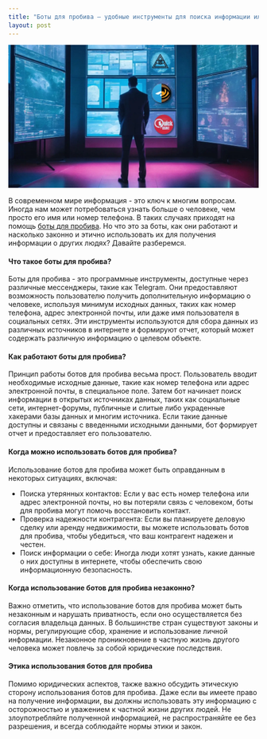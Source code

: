 ```yaml
---
title: "Боты для пробива — удобные инструменты для поиска информации или нарушение приватности и закона?"
layout: post
---
```


![Swiss Alps](/images/bot_img2.webp)

В современном мире информация - это ключ к многим вопросам. Иногда нам может потребоваться узнать больше о человеке, чем просто его имя или номер телефона. В таких случаях приходят на помощь [боты для пробива](/spisok-saitov-i-servisov-po-probivu-2024/). Но что это за боты, как они работают и насколько законно и этично использовать их для получения информации о других людях? Давайте разберемся.


#### **Что такое боты для пробива?** <a href="#i8eb" id="i8eb"></a>

Боты для пробива - это программные инструменты, доступные через различные мессенджеры, такие как Telegram. Они предоставляют возможность пользователю получить дополнительную информацию о человеке, используя минимум исходных данных, таких как номер телефона, адрес электронной почты, или даже имя пользователя в социальных сетях. Эти инструменты используются для сбора данных из различных источников в интернете и формируют отчет, который может содержать различную информацию о целевом объекте.

#### Как работают боты для пробива? <a href="#s4vs" id="s4vs"></a>

Принцип работы ботов для пробива весьма прост. Пользователь вводит необходимые исходные данные, такие как номер телефона или адрес электронной почты, в специальное поле. Затем бот начинает поиск информации в открытых источниках данных, таких как социальные сети, интернет-форумы, публичные и слитые либо украденные хакерами базы данных и многим источника. Если такие данные доступны и связаны с введенными исходными данными, бот формирует отчет и предоставляет его пользователю.

#### **Когда можно использовать ботов для пробива?** <a href="#id-2a6c" id="id-2a6c"></a>

Использование ботов для пробива может быть оправданным в некоторых ситуациях, включая:

* Поиска утерянных контактов: Если у вас есть номер телефона или адрес электронной почты, но вы потеряли связь с человеком, боты для пробива могут помочь восстановить контакт.
* Проверка надежности контрагента: Если вы планируете деловую сделку или аренду недвижимости, вы можете использовать ботов для пробива, чтобы убедиться, что ваш контрагент надежен и честен.
* Поиск информации о себе: Иногда люди хотят узнать, какие данные о них доступны в интернете, чтобы обеспечить свою информационную безопасность.

#### **Когда использование ботов для пробива незаконно?** <a href="#ovzr" id="ovzr"></a>

Важно отметить, что использование ботов для пробива может быть незаконным и нарушать приватность, если оно осуществляется без согласия владельца данных. В большинстве стран существуют законы и нормы, регулирующие сбор, хранение и использование личной информации. Незаконное проникновение в частную жизнь другого человека может повлечь за собой юридические последствия.

#### **Этика использования ботов для пробива** <a href="#cuks" id="cuks"></a>

Помимо юридических аспектов, также важно обсудить этическую сторону использования ботов для пробива. Даже если вы имеете право на получение информации, вы должны использовать эту информацию с осторожностью и уважением к частной жизни других людей. Не злоупотребляйте полученной информацией, не распространяйте ее без разрешения, и всегда соблюдайте нормы этики и закон.

